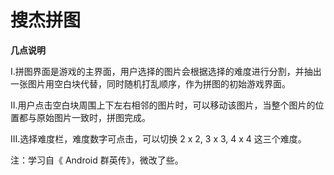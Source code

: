 # 搜杰拼图
**几点说明**

I.拼图界面是游戏的主界面，用户选择的图片会根据选择的难度进行分割，并抽出一张图片用空白块代替，同时随机打乱顺序，作为拼图的初始游戏界面。

II.用户点击空白块周围上下左右相邻的图片时，可以移动该图片，当整个图片的位置都与原始图片一致时，拼图完成。

III.选择难度栏，难度数字可点击，可以切换 2 x 2, 3 x 3, 4 x 4 这三个难度。

注：学习自《 Android 群英传》，微改了些。
